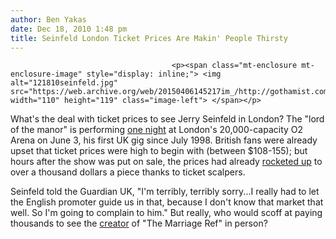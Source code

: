 ```yaml
---
author: Ben Yakas
date: Dec 18, 2010 1:48 pm
title: Seinfeld London Ticket Prices Are Makin' People Thirsty
---
```


	
										<p><span class="mt-enclosure mt-enclosure-image" style="display: inline;"> <img alt="121810seinfeld.jpg" src="https://web.archive.org/web/20150406145217im_/http://gothamist.com/attachments/byakas/121810seinfeld.jpg" width="110" height="119" class="image-left"> </span></p>

<p>What&apos;s the deal with ticket prices to see Jerry Seinfeld in London? The &quot;lord of the manor&quot; is performing <a href="https://web.archive.org/web/20150406145217/http://www.bbc.co.uk/news/entertainment-arts-12016896">one night</a> at London&apos;s 20,000-capacity O2 Arena on June 3, his first UK gig since July 1998. British fans were already upset that ticket prices were high to begin with (between $108-155); but hours after the show was put on sale, the prices had already <a href="https://web.archive.org/web/20150406145217/http://www.nypost.com/p/news/international/seinfeld_tix_top_in_london_e0BL7YRhWDXznXnmSwQPgO?CMP=OTC-rss&amp;FEEDNAME=">rocketed up</a> to over a thousand dollars a piece thanks to ticket scalpers. </p>

<p>Seinfeld told the Guardian UK, &quot;I&apos;m terribly, terribly sorry...I really had to let the English promoter guide us in that, because I don&apos;t know that market that well. So I&apos;m going to complain to him.&quot; But really, who would scoff at paying thousands to see the <a href="https://web.archive.org/web/20150406145217/http://gothamist.com/2009/02/27/seinfeld_goes_reality_route.php">creator</a> of &quot;The Marriage Ref&quot; in person? </p>					
										
									
				